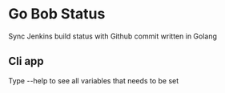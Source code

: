 # Go Bob Status

Sync Jenkins build status with Github commit written in Golang

## Cli app

Type --help to see all variables that needs to be set

